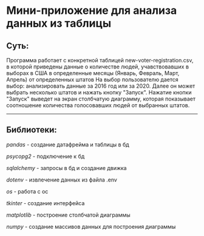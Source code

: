 # Мини-приложение для анализа данных из таблицы
## Суть:
Программа работает с конкретной таблицей new-voter-registration.csv, в которой приведены данные о количестве людей, учавствовавших в выборах в США в определенные месяцы (Январь, Февраль, Март, Апрель) от определенных штатов
На выбор пользователю дается выбор: анализировать данные за 2016 год или за 2020. Далее он может выбрать несколько штатов и нажать кнопку "Запуск". 
Нажатие кнопки "Запуск" выведет на экран столбчатую диаграмму, которая показывает соотношение количества голосовавших людей от выбранных штатов.
___
## Библиотеки:
*pandas* - создание датафрейма и таблицы в бд

*psycopg2* - подключение к бд

*sqlalchemy* - запросы в бд и создание движка

*dotenv* - извлечение данных из файла .env

*os* - работа с ос

*tkinter* - создание интерфейса

*matplotlib* - построение столбчатой диаграммы

*numpy* - создание массивов данных для построения диаграммы
